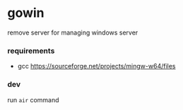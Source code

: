 # gowin 

remove server for managing windows server 

### requirements 

- gcc https://sourceforge.net/projects/mingw-w64/files

### dev 

run `air` command 



